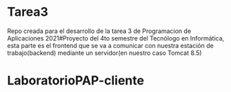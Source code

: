 # Tarea3

Repo creada para el desarrollo de la tarea 3 de Programacion de Aplicaciones 2021#Proyecto del 4to semestre del Tecnólogo en Informática, esta parte es el frontend que se va a comunicar con nuestra estación de trabajo(backend) mediante un servidor(en nuestro caso Tomcat 8.5)
# LaboratorioPAP-cliente
